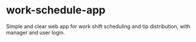 # work-schedule-app
Simple and clear web app for work shift scheduling and tip distribution, with manager and user login.
